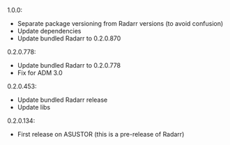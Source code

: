 1.0.0:
* Separate package versioning from Radarr versions (to avoid confusion)
* Update dependencies
* Update bundled Radarr to 0.2.0.870

0.2.0.778:
* Update bundled Radarr to 0.2.0.778
* Fix for ADM 3.0

0.2.0.453:
* Update bundled Radarr release
* Update libs

0.2.0.134:
* First release on ASUSTOR (this is a pre-release of Radarr)
